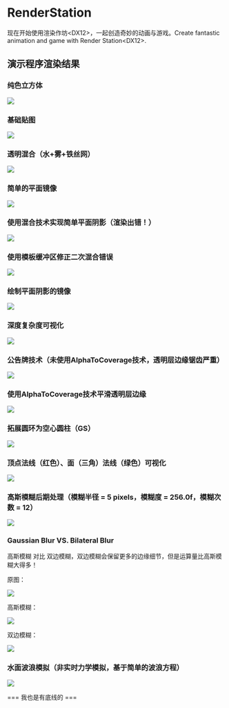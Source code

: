 # RenderStation
现在开始使用渲染作坊&lt;DX12>，一起创造奇妙的动画与游戏。Create fantastic animation and game with Render Station&lt;DX12>.

## 演示程序渲染结果

### 纯色立方体

![](https://gitee.com/yiyaowen/render-station-archived/raw/demo-images/root_descriptor_table.png)

### 基础贴图

![](https://gitee.com/yiyaowen/render-station-archived/raw/demo-images/import_texture.png)

### 透明混合（水+雾+铁丝网）

![](https://gitee.com/yiyaowen/render-station-archived/raw/demo-images/ps_blend.png)

### 简单的平面镜像

![](https://gitee.com/yiyaowen/render-station-archived/raw/demo-images/basic_stencil_tech.png)

### 使用混合技术实现简单平面阴影（渲染出错！）

![](https://gitee.com/yiyaowen/render-station-archived/raw/demo-images/double_blend_error.png)

### 使用模板缓冲区修正二次混合错误

![](https://gitee.com/yiyaowen/render-station-archived/raw/demo-images/use_stencil_avoid_double_blend.png)

### 绘制平面阴影的镜像

![](https://gitee.com/yiyaowen/render-station-archived/raw/demo-images/planar_shadow_mirror.png)

### 深度复杂度可视化

![](https://gitee.com/yiyaowen/render-station-archived/raw/demo-images/depth_complexity_with_blend_add.png)

### 公告牌技术（未使用AlphaToCoverage技术，透明层边缘锯齿严重）

![](https://gitee.com/yiyaowen/render-station-archived/raw/demo-images/noMSAA-noAlphaToCoverageEnable-jagged.png)

### 使用AlphaToCoverage技术平滑透明层边缘

![](https://gitee.com/yiyaowen/render-station-archived/raw/demo-images/doMSAA-doAlphaToCoverage-anti_alias_smooth.png)

### 拓展圆环为空心圆柱（GS）

![](https://gitee.com/yiyaowen/render-station-archived/raw/demo-images/generate_side_cylinder_from_cap_ring_with_gs.png)

### 顶点法线（红色）、面（三角）法线（绿色）可视化

![](https://gitee.com/yiyaowen/render-station-archived/raw/demo-images/red_ver_normal_green_tri_normal_visible.png)

### 高斯模糊后期处理（模糊半径 = 5 pixels，模糊度 = 256.0f，模糊次数 = 12）

![](https://gitee.com/yiyaowen/render-station-archived/raw/demo-images/gaussian_blur_series/blur_king/gaussian_blur_radius=5_grade=256_count=12.png)

### Gaussian Blur VS. Bilateral Blur

高斯模糊 对比 双边模糊，双边模糊会保留更多的边缘细节，但是运算量比高斯模糊大得多！

原图：

![](https://gitee.com/yiyaowen/render-station-archived/raw/demo-images/origin.png)

高斯模糊：

![](https://gitee.com/yiyaowen/render-station-archived/raw/demo-images/gaussian-blur-r=5pixels-g=256.0f-c=1.png)

双边模糊：

![](https://gitee.com/yiyaowen/render-station-archived/raw/demo-images/bilateral-blur-r=5pixels-dg=256.0f-gg=0.1f-c=1.png)

### 水面波浪模拟（非实时力学模拟，基于简单的波浪方程）

![](https://gitee.com/yiyaowen/render-station-archived/raw/demo-images/wave-simulation.png)

=== 我也是有底线的 ===
